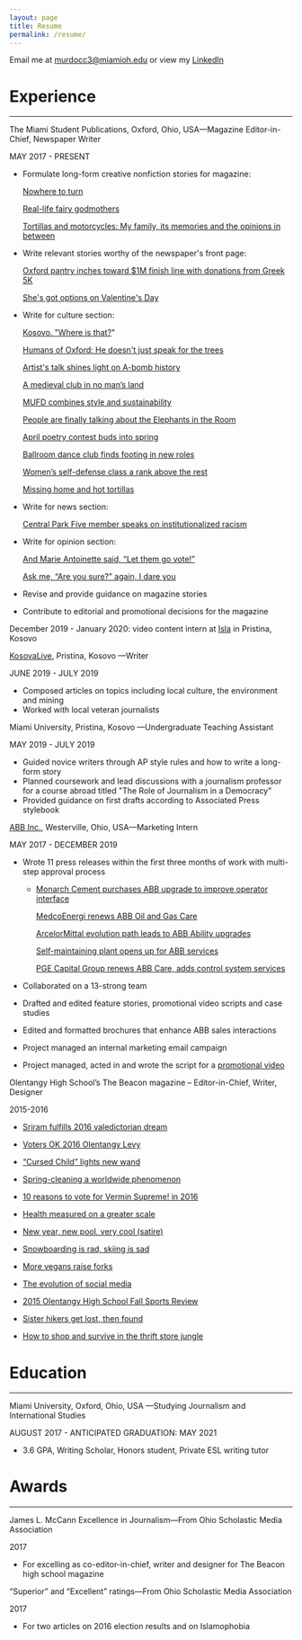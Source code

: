 ```yaml
---
layout: page
title: Resume
permalink: /resume/
---
```

Email me at [murdocc3@miamioh.edu](mailto:murdocc3@miamioh.edu) or view my [LinkedIn](http://www.linkedin.com/in/chloe-m-275197133)



# Experience



- - -



The Miami Student Publications, Oxford, Ohio, USA—Magazine Editor-in-Chief, Newspaper Writer

MAY 2017 - PRESENT

* Formulate long-form creative nonfiction stories for magazine:

  [Nowhere to turn](http://magazine.miamistudent.net/nowhere-to-turn/)

  [Real-life fairy godmothers](http://magazine.miamistudent.net/real-life-fairy-godmothers/)

  [Tortillas and motorcycles: My family, its memories and the opinions in between](http://magazine.miamistudent.net/tortillas-and-motorcycles-my-family-its-memories-and-the-opinions-in-between/)
* Write relevant stories worthy of the newspaper's front page:

  [Oxford pantry inches toward $1M finish line with donations from Greek 5K](https://chloemurdock.com/2019/10/22/oxford-pantry-inches-toward-1m-finish-line-with-donations-from-greek-5k/)

  [She's got options on Valentine's Day](https://www.miamistudent.net/article/2019/02/shes-got-options-on-valentines-day)
* Write for culture section:

  [Kosovo. "Where is that?](https://www.miamistudent.net/article/2019/08/discovering-kosovo-great-coffee-better-people-and-a-tangled-history)"

  [Humans of Oxford: He doesn't just speak for the trees](https://www.miamistudent.net/article/2019/10/humans-of-oxford-he-doesnt-just-speak-for-the-trees?ct=content_open&cv=cbox_featured)

  [Artist's talk shines light on A-bomb history](https://www.miamistudent.net/article/2019/09/artists-talk-shines-light-on-a-bomb-history?ct=content_open&cv=cbox_latest)

  [A medieval club in no man’s land](https://miamistudent.net/a-medieval-club-in-no-mans-land/)

  [MUFD combines style and sustainability](https://miamistudent.net/mufd-combines-style-and-sustainability/)

  [People are finally talking about the Elephants in the Room](https://miamistudent.net/people-are-finally-talking-about-the-elephants-in-the-room/)

  [April poetry contest buds into spring](https://miamistudent.net/april-poetry-contest-buds-into-spring/)

  [Ballroom dance club finds footing in new roles](https://miamistudent.net/ballroom-dance-club-finds-footing-in-new-roles/)

  [Women’s self-defense class a rank above the rest](https://miamistudent.net/womens-self-defense-class-a-rank-above-the-rest/)

  [Missing home and hot tortillas](https://miamistudent.net/first-year-shock/)
* Write for news section:

  [Central Park Five member speaks on institutionalized racism](https://miamistudent.net/central-park-five-member-speaks-on-institutionalized-racism/)
* Write for opinion section:

  [And Marie Antoinette said, “Let them go vote!”](https://miamistudent.net/and-marie-antoinette-said-let-them-go-vote/)

  [Ask me, “Are you sure?” again, I dare you](https://miamistudent.net/ask-me-are-you-sure-again-i-dare-you/)
* Revise and provide guidance on magazine stories
* Contribute to editorial and promotional decisions for the magazine

December 2019 - January 2020: video content intern at [Isla](https://www.isla-serve.org/) in Pristina, Kosovo

[KosovaLive](https://www.kosovalive360.com//?s=Chloe+Murdock), Pristina, Kosovo —Writer

JUNE 2019 - JULY 2019

* Composed articles on topics including local culture, the environment and mining
* Worked with local veteran journalists

Miami University, Pristina, Kosovo —Undergraduate Teaching Assistant

MAY 2019 - JULY 2019

* Guided novice writers through AP style rules and how to write a long-form story
* Planned coursework and lead discussions with a journalism professor for a course abroad titled "The Role of Journalism in a Democracy"
* Provided guidance on first drafts according to Associated Press stylebook

[ABB Inc.](http://www.abb.com/), Westerville, Ohio, USA—Marketing Intern

MAY 2017 - DECEMBER 2019

* Wrote 11 press releases within the first three months of work with multi-step approval process



  * [Monarch Cement purchases ABB upgrade to improve operator interface](http://www.abb.com/cawp/seitp202/41e785445f004da8c1258154006c22c3.aspx)

    [MedcoEnergi renews ABB Oil and Gas Care](http://medcoenergi%20renews%20abb%20oil%20and%20gas%20care/)

    [ArcelorMittal evolution path leads to ABB Ability upgrades](http://www.abb.co.in/cawp/seitp202/3f90f076010a97a6c125818600649f83.aspx)

    [Self-maintaining plant opens up for ABB services](http://www.abb.com/cawp/seitp202/fc80eb99040d282bc12582ab0063d059.aspx)

    [PGE Capital Group renews ABB Care, adds control system services](https://new.abb.com/news/detail/5887/pge-capital-group-renews-abb-care-adds-control-systems-services)
* Collaborated on a 13-strong team
* Drafted and edited feature stories, promotional video scripts and case studies
* Edited and formatted brochures that enhance ABB sales interactions
* Project managed an internal marketing email campaign
* Project managed, acted in and wrote the script for a [promotional video](https://www.dropbox.com/s/ut79jmyeimx9tou/ServiceSells%20FINAL%20High%20Quality.mp4?dl=0)

Olentangy High School’s The Beacon magazine – Editor-in-Chief, Writer, Designer

2015-2016 

* [Sriram fulfills 2016 valedictorian dream](https://chloemurdock.github.io/2016/05/01/Sriram-fulfills-2016-validictorian-dream/)


* [Voters OK 2016 Olentangy Levy](https://chloemurdock.github.io/2016/05/01/Voters-ok-olentangy-levy/)
* [“Cursed Child” lights new wand](https://chloemurdock.github.io/2016/03/01/cursed-child-lights/)
* [Spring-cleaning a worldwide phenomenon](https://chloemurdock.github.io/2016/03/01/spring-cleaning-a-worldwide-phenomenon/)
* [10 reasons to vote for Vermin Supreme! in 2016](https://chloemurdock.github.io/2016/02/01/10-Reasons-to-vote-for-Vermin-Supreme/)
* [Health measured on a greater scale](https://chloemurdock.github.io/2016/01/01/Health-measured-on-a-greater-scale/)
* [New year, new pool, very cool (satire)](https://chloemurdock.github.io/2016/01/01/New-year-new-pool-very-coolmd/)
* [Snowboarding is rad, skiing is sad](https://chloemurdock.github.io/2015/12/01/Snowboarding-is-rad-skiing-is-sad/)
* [More vegans raise forks](https://chloemurdock.github.io/2015/12/01/more-vegans-raise-forks/)
* [The evolution of social media](https://chloemurdock.github.io/2015/10/01/The-evolution-of-social-media/)
* [2015 Olentangy High School Fall Sports Review](https://chloemurdock.github.io/2015/09/01/Olentangy-HS-fall-sports-review/)
* [Sister hikers get lost, then found](https://chloemurdock.github.io/2015/09/01/sister-hikers-get-lost/)
* [How to shop and survive in the thrift store jungle](https://chloemurdock.github.io/2015/10/01/How-to-shop-and-survive-in-the-thrift-store-jungle/)

# Education



- - -



Miami University, Oxford, Ohio, USA —Studying Journalism and International Studies

AUGUST 2017 - ANTICIPATED GRADUATION: MAY 2021

* 3.6 GPA, Writing Scholar, Honors student, Private ESL writing tutor

# Awards



- - -



James L. McCann Excellence in Journalism—From Ohio Scholastic Media Association

2017

* For excelling as co-editor-in-chief, writer and designer for The Beacon high school magazine



“Superior” and “Excellent” ratings—From Ohio Scholastic Media Association

2017

* For two articles on 2016 election results and on Islamophobia